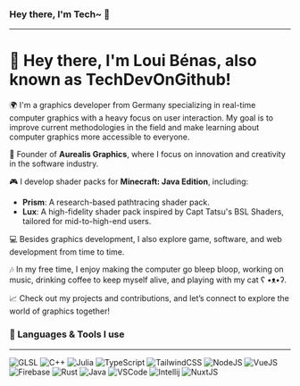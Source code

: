 
### Hey there, I'm Tech~ 👋
---
# 👋 Hey there, I'm Loui Bénas, also known as TechDevOnGithub!

🌍 I'm a graphics developer from Germany specializing in real-time computer graphics with a heavy focus on user interaction. My goal is to improve current methodologies in the field and make learning about computer graphics more accessible to everyone.

🚀 Founder of **Aurealis Graphics**, where I focus on innovation and creativity in the software industry.

🎮 I develop shader packs for **Minecraft: Java Edition**, including:
- **Prism**: A research-based pathtracing shader pack.
- **Lux**: A high-fidelity shader pack inspired by Capt Tatsu's BSL Shaders, tailored for mid-to-high-end users.

💻 Besides graphics development, I also explore game, software, and web development from time to time.

🎶 In my free time, I enjoy making the computer go bleep bloop, working on music, drinking coffee to keep myself alive, and playing with my cat ʕ •ᴥ•ʔ.

📈 Check out my projects and contributions, and let’s connect to explore the world of graphics together!

### 🌱 Languages & Tools I use
---
![GLSL](https://img.shields.io/badge/-GLSL-black?style=flat-square&logo=opengl) ![C++](https://img.shields.io/badge/C++-black.svg?style=flat-square&logo=c%2B%2B) ![Julia](https://img.shields.io/badge/Julia-black.svg?style=flat-square&logo=julia) ![TypeScript](https://img.shields.io/badge/-TypeScript-black?style=flat-square&logo=typescript) ![TailwindCSS](https://img.shields.io/badge/-TailwindCSS-black?style=flat-square&logo=tailwindcss) ![NodeJS](https://img.shields.io/badge/-NodeJS-black?style=flat-square&logo=node.js) ![VueJS](https://img.shields.io/badge/-Vue-black?style=flat-square&logo=vue.js) ![Firebase](https://img.shields.io/badge/-Firebase-black?style=flat-square&logo=firebase) ![Rust](https://img.shields.io/badge/-Rust-black?style=flat-square&logo=rust ) ![Java](https://img.shields.io/badge/-Java-black?style=flat-square&logo=oracle) ![VSCode](https://img.shields.io/badge/-VSCode-black?style=flat-square&logo=visualstudiocode) ![Intellij](https://img.shields.io/badge/-Intellij-black?style=flat-square&logo=jetbrains) ![NuxtJS](https://img.shields.io/badge/-NuxtJS-black?style=flat-square&logo=nuxt.js)
